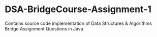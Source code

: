 # DSA-BridgeCourse-Assignment-1
Contains source code implementation of Data Structures & Algorithms Bridge Assignment Questions in Java
